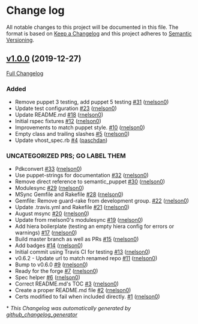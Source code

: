 # Change log

All notable changes to this project will be documented in this file. The format is based on [Keep a Changelog](http://keepachangelog.com/en/1.0.0/) and this project adheres to [Semantic Versioning](http://semver.org).

## [v1.0.0](https://github.com/rnelson0/puppet-certs/tree/v1.0.0) (2019-12-27)

[Full Changelog](https://github.com/rnelson0/puppet-certs/compare/40389b8a66e644b543647b76d8e13cf8100e7474...v1.0.0)

### Added

- Remove puppet 3 testing, add puppet 5 testing [\#31](https://github.com/rnelson0/puppet-certs/pull/31) ([rnelson0](https://github.com/rnelson0))
- Update test configuration [\#23](https://github.com/rnelson0/puppet-certs/pull/23) ([rnelson0](https://github.com/rnelson0))
- Update README.md [\#18](https://github.com/rnelson0/puppet-certs/pull/18) ([rnelson0](https://github.com/rnelson0))
- Initial rspec fixtures [\#12](https://github.com/rnelson0/puppet-certs/pull/12) ([rnelson0](https://github.com/rnelson0))
- Improvements to match puppet style. [\#10](https://github.com/rnelson0/puppet-certs/pull/10) ([rnelson0](https://github.com/rnelson0))
- Empty class and trailing slashes [\#5](https://github.com/rnelson0/puppet-certs/pull/5) ([rnelson0](https://github.com/rnelson0))
- Update vhost\_spec.rb [\#4](https://github.com/rnelson0/puppet-certs/pull/4) ([paschdan](https://github.com/paschdan))

### UNCATEGORIZED PRS; GO LABEL THEM

- Pdkconvert [\#33](https://github.com/rnelson0/puppet-certs/pull/33) ([rnelson0](https://github.com/rnelson0))
- Use puppet-strings for documentation [\#32](https://github.com/rnelson0/puppet-certs/pull/32) ([rnelson0](https://github.com/rnelson0))
- Remove direct reference to semantic\_puppet [\#30](https://github.com/rnelson0/puppet-certs/pull/30) ([rnelson0](https://github.com/rnelson0))
- Modulesync [\#29](https://github.com/rnelson0/puppet-certs/pull/29) ([rnelson0](https://github.com/rnelson0))
- MSync Gemfile and Rakefile [\#28](https://github.com/rnelson0/puppet-certs/pull/28) ([rnelson0](https://github.com/rnelson0))
- Gemfile: Remove guard-rake from development group. [\#22](https://github.com/rnelson0/puppet-certs/pull/22) ([rnelson0](https://github.com/rnelson0))
- Update .travis.yml and Rakefile [\#21](https://github.com/rnelson0/puppet-certs/pull/21) ([rnelson0](https://github.com/rnelson0))
- August msync [\#20](https://github.com/rnelson0/puppet-certs/pull/20) ([rnelson0](https://github.com/rnelson0))
- Update from rnelson0's modulesync [\#19](https://github.com/rnelson0/puppet-certs/pull/19) ([rnelson0](https://github.com/rnelson0))
- Add hiera boilerplate \(testing an empty hiera config for errors or warnings\) [\#17](https://github.com/rnelson0/puppet-certs/pull/17) ([rnelson0](https://github.com/rnelson0))
- Build master branch as well as PRs [\#15](https://github.com/rnelson0/puppet-certs/pull/15) ([rnelson0](https://github.com/rnelson0))
- Add badges [\#14](https://github.com/rnelson0/puppet-certs/pull/14) ([rnelson0](https://github.com/rnelson0))
- Initial commit using Travis CI for testing [\#13](https://github.com/rnelson0/puppet-certs/pull/13) ([rnelson0](https://github.com/rnelson0))
- v0.6.2 - Update url to match renamed repo [\#11](https://github.com/rnelson0/puppet-certs/pull/11) ([rnelson0](https://github.com/rnelson0))
- Bump to v0.6.0 [\#9](https://github.com/rnelson0/puppet-certs/pull/9) ([rnelson0](https://github.com/rnelson0))
- Ready for the forge [\#7](https://github.com/rnelson0/puppet-certs/pull/7) ([rnelson0](https://github.com/rnelson0))
- Spec helper [\#6](https://github.com/rnelson0/puppet-certs/pull/6) ([rnelson0](https://github.com/rnelson0))
- Correct README.md's TOC [\#3](https://github.com/rnelson0/puppet-certs/pull/3) ([rnelson0](https://github.com/rnelson0))
- Create a proper README.md file [\#2](https://github.com/rnelson0/puppet-certs/pull/2) ([rnelson0](https://github.com/rnelson0))
- Certs modified to fail when included directly. [\#1](https://github.com/rnelson0/puppet-certs/pull/1) ([rnelson0](https://github.com/rnelson0))



\* *This Changelog was automatically generated by [github_changelog_generator](https://github.com/skywinder/Github-Changelog-Generator)*
